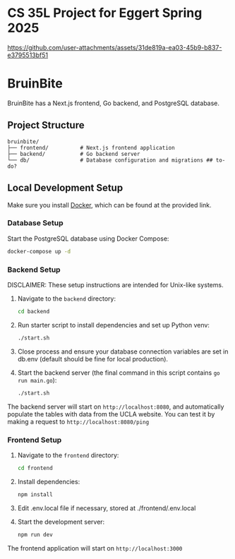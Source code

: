 # CS 35L Project for Eggert Spring 2025

https://github.com/user-attachments/assets/31de819a-ea03-45b9-b837-e3795513bf51

# BruinBite

BruinBite has a Next.js frontend, Go backend, and PostgreSQL database.

## Project Structure

```
bruinbite/
├── frontend/          # Next.js frontend application
├── backend/           # Go backend server
└── db/                # Database configuration and migrations ## to-do?
```

## Local Development Setup

Make sure you install [Docker](https://www.docker.com/), which can be found at the provided link.

### Database Setup

Start the PostgreSQL database using Docker Compose:
   ```bash
   docker-compose up -d
   ```

### Backend Setup

DISCLAIMER: These setup instructions are intended for Unix-like systems.

1. Navigate to the `backend` directory:
   ```bash
   cd backend
   ```

2. Run starter script to install dependencies and set up Python venv:
   ```bash
   ./start.sh
   ```

3. Close process and ensure your database connection variables are set in db.env (default should be fine for local production).

4. Start the backend server (the final command in this script contains `go run main.go`):
   ```bash
   ./start.sh
   ```

The backend server will start on `http://localhost:8080`, and automatically populate the tables with data from the UCLA website. You can test it by making a request to `http://localhost:8080/ping`

### Frontend Setup

1. Navigate to the `frontend` directory:
   ```bash
   cd frontend
   ```

2. Install dependencies:
   ```bash
   npm install
   ```

3. Edit .env.local file if necessary, stored at ./frontend/.env.local

4. Start the development server:
   ```bash
   npm run dev
   ```

The frontend application will start on `http://localhost:3000`
